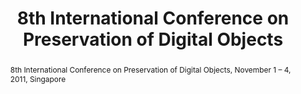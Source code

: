 ---
abstract: '8th International Conference on Preservation of Digital Objects, November
  1 – 4, 2011, Singapore '
creators:
- Sugimoto, Shigeo
- Buddharaju, Raju
- Borbinha, José
- Foo, Schubert
- Jatowt, Adam
- Khoo, Christopher
date: null
document_url: https://services.phaidra.univie.ac.at/api/object/o:294293/download
grand_parent: iPRES
institutions: []
keywords:
- singapore
- digital preservation
landing_page_url: https://phaidra.univie.ac.at/o:294293
language: eng
layout: publication
license: CC BY-SA 3.0 AT
notes_url: null
parent: iPRES 2011
presentation_url: null
publication_type: proceedings
size: 16588478
source_name: iPRES
title: 8th International Conference on Preservation of Digital Objects
year: 2011
---